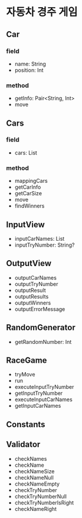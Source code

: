 # 자동차 경주 게임
## Car
### field
- name: String
- position: Int
### method
- getInfo: Pair<String, Int>
- move

## Cars
### field
- cars: List<Car>
### method
- mappingCars
- getCarInfo
- getCarSize
- move
- findWinners

## InputView
- inputCarNames: List<Car>
- inputTryNumber: String?

## OutputView
- outputCarNames
- outputTryNumber
- outputResult
- outputResults
- outputWinners
- outputErrorMessage

## RandomGenerator
- getRandomNumber: Int

## RaceGame
- tryMove
- run
- executeInputTryNumber
- getInputTryNumber
- executeInputCarNames
- getInputCarNames

## Constants

## Validator
- checkNames
- checkName
- checkNameSize
- checkNameNull
- checkNameEmpty
- checkTryNumber
- checkTryNumberNull
- checkTryNumberIsRight
- checkNameRight
